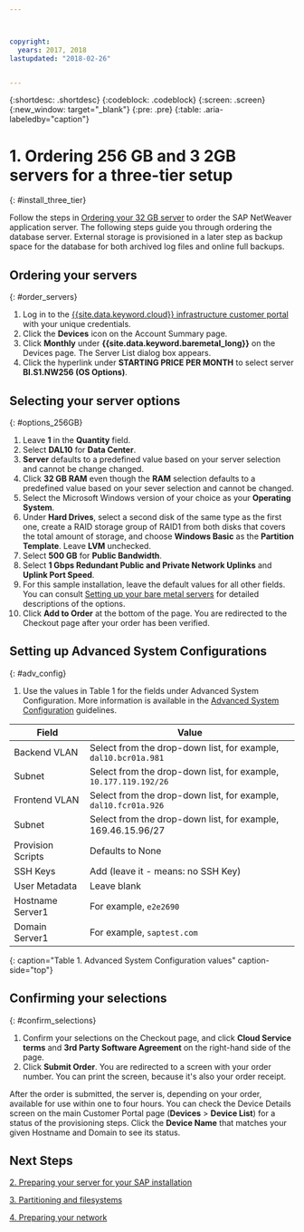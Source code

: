 ```yaml
---



copyright:
  years: 2017, 2018
lastupdated: "2018-02-26"


---
```


{:shortdesc: .shortdesc}
{:codeblock: .codeblock}
{:screen: .screen}
{:new_window: target="_blank"}
{:pre: .pre}
{:table: .aria-labeledby="caption"}

# 1. Ordering  256 GB and 3 2GB servers for a three-tier setup
{: #install_three_tier}

Follow the steps in [Ordering your 32 GB server](/docs/infrastructure/sap-netweaver-ms-qrg/ms-set-up-infrastructure-32GB.html#order_32GB) to order the SAP NetWeaver application server. The following steps guide you through ordering the database server. External storage is provisioned in a later step as backup space for the database for both archived log files and online full backups.

## Ordering your servers
{: #order_servers}

1. Log in to the [{{site.data.keyword.cloud}} infrastructure customer portal](https://control.softlayer.com) with your unique credentials.
2. Click the **Devices** icon on the Account Summary page.
3. Click **Monthly** under **{{site.data.keyword.baremetal_long}}** on the Devices page. The Server List dialog box appears.
4. Click the hyperlink under **STARTING PRICE PER MONTH** to select server **BI.S1.NW256 (OS Options)**.

## Selecting your server options
{: #options_256GB}

1. Leave **1** in the **Quantity** field.
2. Select **DAL10** for **Data Center**.
3. **Server** defaults to a predefined value based on your server selection and cannot be change changed.
4. Click **32 GB RAM** even though the **RAM** selection defaults to a predefined value based on your sever selection and cannot be changed.
5. Select the Microsoft Windows version of your choice as your **Operating System**.
6. Under **Hard Drives**, select a second disk of the same type as the first one, create a RAID storage group of RAID1 from both disks that covers the total amount of storage, and choose **Windows Basic** as the **Partition Template**. Leave **LVM** unchecked.
7. Select **500 GB** for **Public Bandwidth**.
8. Select **1 Gbps Redundant Public and Private Network Uplinks** and **Uplink Port Speed**.
9. For this sample installation, leave the default values for all other fields. You can consult [Setting up your bare metal servers](https://console.bluemix.net/docs/bare-metal/configuring.html#setting-up-your-bare-metal-servers) for detailed descriptions of the options.
10. Click **Add to Order** at the bottom of the page. You are redirected to the Checkout page after your order has been verified.

## Setting up Advanced System Configurations
{: #adv_config}

1. Use the values in Table 1 for the fields under Advanced System Configuration. More information is available in the [Advanced System Configuration](https://console.bluemix.net/docs/bare-metal/configuring.html#advanced-system-configuration) guidelines.

|              Field               |      Value                                                           |
| -------------------------------- | -------------------------------------------------------------------- |
|Backend VLAN                      | Select from the drop-down list, for example, `dal10.bcr01a.981`      |
|Subnet                            | Select from the drop-down list, for example, `10.177.119.192/26`     |
|Frontend VLAN                     | Select from the drop-down list, for example, `dal10.fcr01a.926`      |
|Subnet                            | Select from the drop-down list, for example, 169.46.15.96/27         |
|Provision Scripts                 | Defaults to None                                                     |
|SSH Keys                          | Add (leave it - means: no SSH Key)                                   |
|User Metadata                     | Leave blank                                                          |
|Hostname Server1                  | For example, `e2e2690`                                               |
|Domain Server1                    | For example, `saptest.com`                                           |
{: caption="Table 1. Advanced System Configuration values" caption-side="top"}

## Confirming your selections
{: #confirm_selections}

1. Confirm your selections on the Checkout page, and click **Cloud Service terms** and **3rd Party Software Agreement** on the right-hand side of the page.
2. Click **Submit Order**. You are redirected to a screen with your order number. You can print the screen, because it's also your order receipt.

After the order is submitted, the server is, depending on your order, available for use within one to four hours. You can check the Device Details screen on the main Customer Portal page (**Devices** > **Device List**) for a status of the provisioning steps. Click the **Device Name** that matches your given Hostname and Domain to see its status.

## Next Steps

  [2. Preparing your server for your SAP installation](/docs/infrastructure/sap-netweaver-ms-qrg/ms-prepare-server-256GB.html)
  
  [3. Partitioning and filesystems](/docs/infrastructure/sap-netweaver-ms-qrg/ms-partition-256GB.html)
  
  [4. Preparing your network](/docs/infrastructure/sap-netweaver-ms-qrg/ms-prepare-network.html#network)
